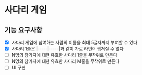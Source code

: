 # 사다리 게임

## 기능 요구사항

- [X] 사다리 게임에 참여하는 사람의 이름을 최대 5글자까지 부여할 수 있다
- [X] 사다리 1줄은 |-----|-----|과 같이 가로 라인이 겹쳐질 수 없다
- [ ] N명의 참가자에 대한 유효한 사다리 1줄을 무작위로 만든다
- [ ] N명의 참가자에 대한 유효한 사다리 M줄을 무작위로 만든다
- [ ] UI 구현
